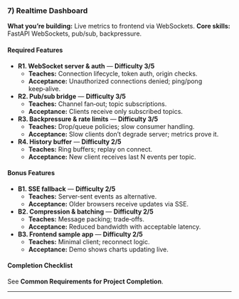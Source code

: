 ### 7) Realtime Dashboard
**What you’re building:** Live metrics to frontend via WebSockets.
**Core skills:** FastAPI WebSockets, pub/sub, backpressure.

#### Required Features
- **R1. WebSocket server & auth** — **Difficulty 3/5**
  - **Teaches:** Connection lifecycle, token auth, origin checks.
  - **Acceptance:** Unauthorized connections denied; ping/pong keep‑alive.
- **R2. Pub/sub bridge** — **Difficulty 3/5**
  - **Teaches:** Channel fan‑out; topic subscriptions.
  - **Acceptance:** Clients receive only subscribed topics.
- **R3. Backpressure & rate limits** — **Difficulty 3/5**
  - **Teaches:** Drop/queue policies; slow consumer handling.
  - **Acceptance:** Slow clients don’t degrade server; metrics prove it.
- **R4. History buffer** — **Difficulty 2/5**
  - **Teaches:** Ring buffers; replay on connect.
  - **Acceptance:** New client receives last N events per topic.

#### Bonus Features
- **B1. SSE fallback** — **Difficulty 2/5**
  - **Teaches:** Server‑sent events as alternative.
  - **Acceptance:** Older browsers receive updates via SSE.
- **B2. Compression & batching** — **Difficulty 2/5**
  - **Teaches:** Message packing; trade‑offs.
  - **Acceptance:** Reduced bandwidth with acceptable latency.
- **B3. Frontend sample app** — **Difficulty 2/5**
  - **Teaches:** Minimal client; reconnect logic.
  - **Acceptance:** Demo shows charts updating live.

#### Completion Checklist
See **Common Requirements for Project Completion**.

---
